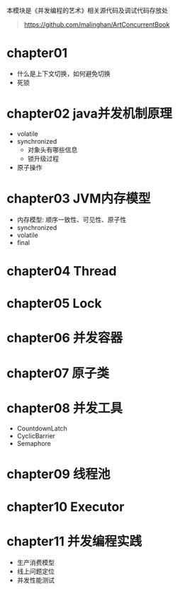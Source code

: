 本模块是《并发编程的艺术》相关源代码及调试代码存放处
> https://github.com/malinghan/ArtConcurrentBook

# chapter01
- 什么是上下文切换，如何避免切换
- 死锁
# chapter02 java并发机制原理
- volatile
- synchronized
  - 对象头有哪些信息
  - 锁升级过程
- 原子操作
# chapter03 JVM内存模型
- 内存模型: 顺序一致性、可见性、原子性
- synchronized 
- volatile 
- final
# chapter04 Thread
# chapter05 Lock
# chapter06 并发容器
# chapter07 原子类
# chapter08 并发工具
- CountdownLatch
- CyclicBarrier
- Semaphore
# chapter09 线程池
# chapter10 Executor
# chapter11 并发编程实践
- 生产消费模型
- 线上问题定位
- 并发性能测试

